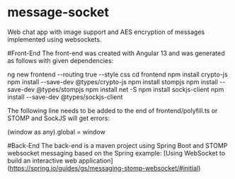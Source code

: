 # message-socket
Web chat app with image support and AES encryption of messages implemented using websockets. 

#Front-End
The front-end was created with Angular 13 and was generated as follows with given dependencies:

ng new frontend --routing true --style css
cd frontend
npm install crypto-js
npm install --save-dev @types/crypto-js
npm install stompjs
npm install --save-dev @types/stompjs
npm install net -S
npm install sockjs-client
npm install --save-dev @types/sockjs-client

The following line needs to be added to the end of frontend/polyfill.ts
or STOMP and SockJS will get errors:

(window as any).global = window

#Back-End
The back-end is a maven project using Spring Boot and STOMP websocket messaging based on the Spring example:
[Using WebSocket to build an interactive web application] (https://spring.io/guides/gs/messaging-stomp-websocket/#initial)
